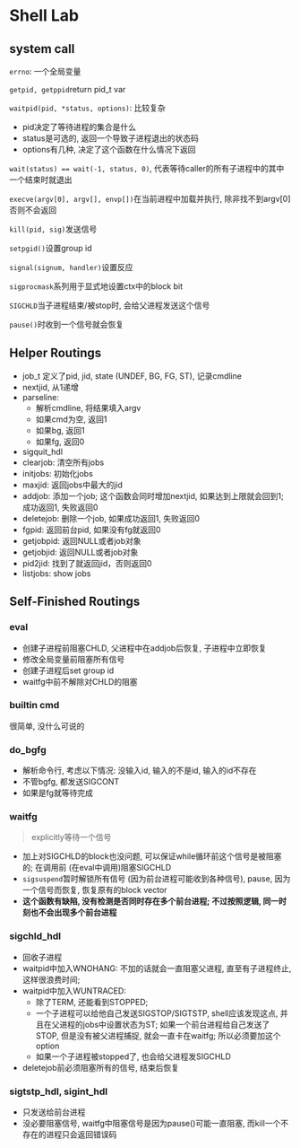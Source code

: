 # Shell Lab

## system call

`errno`: 一个全局变量

`getpid, getppid`return pid_t var

`waitpid(pid, *status, options)`: 比较复杂

- pid决定了等待进程的集合是什么
- status是可选的, 返回一个导致子进程退出的状态码
- options有几种, 决定了这个函数在什么情况下返回

`wait(status) == wait(-1, status, 0)`, 代表等待caller的所有子进程中的其中一个结束时就退出

`execve(argv[0], argv[], envp[])`在当前进程中加载并执行, 除非找不到argv[0]否则不会返回

`kill(pid, sig)`发送信号

`setpgid()`设置group id

`signal(signum, handler)`设置反应

`sigprocmask`系列用于显式地设置ctx中的block bit

`SIGCHLD`当子进程结束/被stop时, 会给父进程发送这个信号

`pause()`时收到一个信号就会恢复



## Helper Routings

- job_t 定义了pid, jid, state (UNDEF, BG, FG, ST), 记录cmdline
- nextjid, 从1递增
- parseline:
  - 解析cmdline, 将结果填入argv
  - 如果cmd为空, 返回1
  - 如果bg, 返回1
  - 如果fg, 返回0
- sigquit_hdl
- clearjob: 清空所有jobs
- initjobs: 初始化jobs
- maxjid: 返回jobs中最大的jid
- addjob: 添加一个job; 这个函数会同时增加nextjid, 如果达到上限就会回到1; 成功返回1, 失败返回0
- deletejob: 删除一个job, 如果成功返回1, 失败返回0
- fgpid: 返回前台pid, 如果没有fg就返回0
- getjobpid: 返回NULL或者job对象
- getjobjid: 返回NULL或者job对象
- pid2jid: 找到了就返回jid，否则返回0
- listjobs: show jobs

## Self-Finished Routings

### eval

- 创建子进程前阻塞CHLD, 父进程中在addjob后恢复, 子进程中立即恢复
- 修改全局变量前阻塞所有信号
- 创建子进程后set group id
- waitfg中前不解除对CHLD的阻塞

### builtin cmd

很简单, 没什么可说的

### do_bgfg

- 解析命令行, 考虑以下情况: 没输入id, 输入的不是id, 输入的id不存在
- 不管bgfg, 都发送SIGCONT
- 如果是fg就等待完成



### waitfg

> explicitly等待一个信号

- 加上对SIGCHLD的block也没问题, 可以保证while循环前这个信号是被阻塞的; 在调用前 (在eval中调用)阻塞SIGCHLD
- `sigsuspend`暂时解锁所有信号 (因为前台进程可能收到各种信号), pause, 因为一个信号而恢复, 恢复原有的block vector
- **这个函数有缺陷, 没有检测是否同时存在多个前台进程; 不过按照逻辑, 同一时刻也不会出现多个前台进程**

### sigchld_hdl

- 回收子进程
- waitpid中加入WNOHANG: 不加的话就会一直阻塞父进程, 直至有子进程终止, 这样很浪费时间; 
- waitpid中加入WUNTRACED: 
  - 除了TERM, 还能看到STOPPED; 
  - 一个子进程可以给他自己发送SIGSTOP/SIGTSTP, shell应该发现这点, 并且在父进程的jobs中设置状态为ST; 如果一个前台进程给自己发送了STOP, 但是没有被父进程捕捉, 就会一直卡在waitfg; 所以必须要加这个option
  - 如果一个子进程被stopped了, 也会给父进程发SIGCHLD
- deletejob前必须阻塞所有的信号, 结束后恢复



### sigtstp_hdl, sigint_hdl

- 只发送给前台进程
- 没必要阻塞信号, waitfg中阻塞信号是因为pause()可能一直阻塞, 而kill一个不存在的进程只会返回错误码
